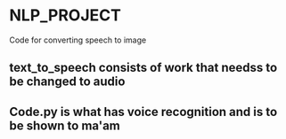 # NLP_PROJECT
Code for converting speech to image
## text_to_speech consists of work that needss to be changed to audio
## Code.py is what has voice recognition  and is to be shown  to ma'am
